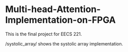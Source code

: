 # Multi-head-Attention-Implementation-on-FPGA

This is the final project for EECS 221.

/systolic_array/ shows the systolic array implementation.
